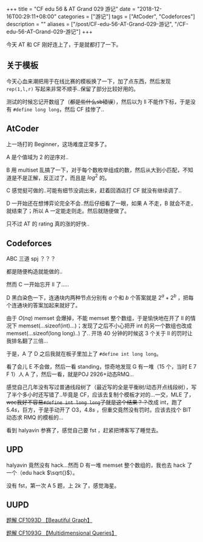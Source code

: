 +++
title = "CF edu 56 & AT Grand 029 游记"
date = "2018-12-16T00:29:11+08:00"
categories = ["游记"]
tags = ["AtCoder", "Codeforces"]
description = ""
aliases = ["/post/CF-edu-56-AT-Grand-029-游记", "/CF-edu-56-AT-Grand-029-游记"]
+++


今天 AT 和 CF 刚好连上了，于是就都打了一下。

<!-- more -->

## 关于模板

今天心血来潮把用于在线比赛的模板换了一下，加了点东西，然后发现 `rep(1,l,r)` 写起来非常不顺手..保留了部分比较好用的。

测试的时候忘记开数组了（~~都是些什么sb错误~~），然后以为 ll 不能作下标，于是没有 `#define long long`，然后 CF 挂惨了..

## AtCoder

上一场打的 Beginner，这场难度正常多了。

A 是个值域为 $2$ 的逆序对..

B 用 multiset 乱搞了一下，对于每个数枚举组成的数，然后从大到小匹配，不知道是不是正解，反正过了，而且是 $log^2$ 的。

C 感觉挺可做的..可能有细节没调出来，赶着回酒店打 CF 就没有继续调了..

D 一开始还在想博弈论完全不会..然后仔细看了一眼，如果 A 不走，B 就会不走，就结束了；所以 A 一定能走则走。然后就随便做了。

只不过 AT 的 rating 真的涨的好快..

## Codeforces

ABC 三道 spj ？？？

都是随便构造就能做的..

然而 C 一开始忘开 ll 了.....

D 黑白染色一下，连通块内两种节点分别有 $a$ 个和 $b$ 个答案就是 $2^a+2^b$ ，把每个连通块的答案加起来就好了。

由于 $O(nq)$ memset 会爆掉，不能 memset 整个数组，于是愉快地在开了 ll 的情况下 memset(...sizeof(int)...)；发现了之后不小心把开 int 的另一个数组也改成 memset(...sizeof(long long)..) 了.. 开场 $40$ 分钟的时候这 $3$ 个关于 ll 的罚时让我排名翻了三倍...

于是，A 了 D 之后我就在板子里加上了 `#define int long long`。

看了会儿 E 不会做，然后一看 standing，惊奇地发现 G 有一堆（$15$ 个，当时 E $7$ F $1$）人 A 了，然后一看，就是POJ 2926+动态RMQ...

感觉自己几年没有写过普通线段树了（最近写的全是平衡树/动态开点线段树），写了半个多小时还写错了..毕竟是 CF，应该去复制个模板才对的...一交，MLE 了，~~woc我好不容易`#define int long long`了就是这个结果？？~~改成 int，跑了 $5.4s$，巨方，于是手动开了 O3，$4.8s$ ，但重交竟然没有罚时。应该去找个 BIT 动态求 RMQ 的模板的...

看到 halyavin 参赛了，感觉自己要 fst ，赶紧把博客写了睡觉去。

## UPD

halyavin 竟然没有 hack...然而 D 有一堆 memset 整个数组的，我也去 hack 了一个（edu hack $\sqrt{}$）。

没有 fst，第一次 A $5$ 题，上 $2k$ 了，感觉海星。

## UUPD

[题解 CF1093D 【Beautiful Graph】](https://www.luogu.org/blog/ouuan/solution-cf1093d)

[题解 CF1093G 【Multidimensional Queries】](https://www.luogu.org/blog/ouuan/solution-cf1093g)
